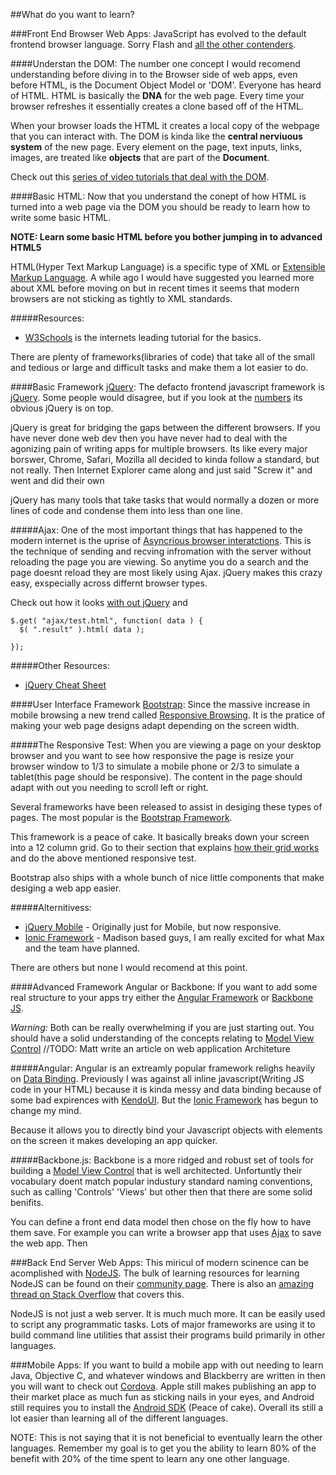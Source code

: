 ##What do you want to learn?




###Front End Browser Web Apps:
JavaScript has evolved to the default frontend browser language. Sorry Flash and [all the other contenders](http://en.wikipedia.org/wiki/Client-side_scripting#List_of_Client-Side_Scripting_Languages). 

####Understan the DOM:
The number one concept I would recomend understanding before diving in to the Browser side of web apps, even before HTML, is the Document Object Model or 'DOM'. Everyone has heard of HTML. HTML is basically the **DNA** for the web page. Every time your browser refreshes it essentially creates a clone based off of the HTML. 


When your browser loads the HTML it creates a local copy of the webpage that you can interact with. The DOM is kinda like the **central nerviuous system** of the new page. Every element on the page, text inputs, links, images, are treated like **objects** that are part of the **Document**. 

Check out this [series of video tutorials that deal with the DOM](http://www.youtube.com/watch?v=aPW_wQEFvek&list=PL18600E7CA651B16B).

####Basic HTML:
Now that you understand the conept of how HTML is turned into a web page via the DOM you should be ready to learn how to write some basic HTML.

__NOTE: Learn some basic HTML before you bother jumping in to advanced HTML5__

HTML(Hyper Text Markup Language) is a specific type of XML or [Extensible Markup Language](http://en.wikipedia.org/wiki/XML). A while ago I would have suggested you learned more about XML before moving on but in recent times it seems that modern browsers are not sticking as tightly to XML standards.


#####Resources:

* [W3Schools](http://www.w3schools.com/html/default.asp) is the internets leading tutorial for the basics.

There are plenty of frameworks(libraries of code) that take all of the small and tedious or large and difficult tasks and make them a lot easier to do. 

####Basic Framework [jQuery](http://jquery.com/):
The defacto frontend javascript framework is [jQuery](http://jquery.com/). Some people would disagree, but if you look at the [numbers](http://www.similartech.com/categories/javascript) its obvious jQuery is on top. 

jQuery is great for bridging the gaps between the different browsers. If you have never done web dev then you have never had to deal with the agonizing pain of writing apps for multiple browsers. Its like every major borswer, Chrome, Safari, Mozilla all decided to kinda follow a standard, but not really. Then Internet Explorer came along and just said "Screw it" and went and did their own

jQuery has many tools that take tasks that would normally a dozen or more lines of code and condense them into less than one line.

#####Ajax:
One of the most important things that has happened to the modern internet is the uprise of [Asyncrious browser interatctions](http://en.wikipedia.org/wiki/Ajax_(programming)). This is the technique of sending and recving infromation with the server without reloading the page you are viewing. So anytime you do a search and the page doesnt reload they are most likely using Ajax. jQuery makes this crazy easy, exspecially across differnt browser types. 

Check out how it looks [with out jQuery](http://www.w3schools.com/ajax/tryit.asp?filename=tryajax_first) and 

```
$.get( "ajax/test.html", function( data ) {
  $( ".result" ).html( data );
  
});
```

#####Other Resources:

* [jQuery Cheat Sheet](http://oscarotero.com/jquery/)


####User Interface Framework [Bootstrap](http://getbootstrap.com/):
Since the massive increase in mobile browsing a new trend called [Responsive Browsing](http://en.wikipedia.org/wiki/Responsive_web_design). It is the pratice of making your web page designs adapt depending on the screen width. 

#####The Responsive Test:
When you are viewing a page on your desktop browser and you want to see how responsive the page is resize your browser window to 1/3 to simulate a mobile phone or 2/3 to simulate a tablet(this page should be responsive). The content in the page should adapt with out you needing to scroll left or right.

Several frameworks have been released to assist in desiging these types of pages. The most popular is the [Bootstrap Framework](http://getbootstrap.com/). 

This framework is a peace of cake. It basically breaks down your screen into a 12 column grid. Go to their section that explains [how their grid works](http://getbootstrap.com/css/#grid) and do the above mentioned responsive test. 

Bootstrap also ships with a whole bunch of nice little components that make desiging a web app easier.

#####Alternitivess:

* [jQuery Mobile](http://jquerymobile.com/) - Originally just for Mobile, but now responsive.
* [Ionic Framework](http://ionicframework.com/) - Madison based guys, I am really excited for what Max and the team have planned.

There are others but none I would recomend at this point.

####Advanced Framework Angular or Backbone:
If you want to add some real structure to your apps try either the [Angular Framework](http://angularjs.org/) or [Backbone JS](http://backbonejs.org/).

*Warning:* Both can be really overwhelming if you are just starting out. You should have a solid understanding of the concepts relating to [Model View Control](./) //TODO: Matt write an article on web application Architeture

#####Angular:
Angular is an extreamly popular framework relighs heavily on [Data Binding](http://en.wikipedia.org/wiki/Data_binding). Previously I was against all inline javascript(Writing JS code in your HTML) because it is kinda messy and data binding because of some bad expirences with [KendoUI](http://www.telerik.com/kendo-ui). But the [Ionic Framework](http://ionicframework.com/) has begun to change my mind.

Because it allows you to directly bind your Javascript objects with elements on the screen it makes developing an app quicker.

#####Backbone.js:
Backbone is a more ridged and robust set of tools for building a [Model View Control](./todo-matt-write-this) that is well architected. Unfortuntly their vocabulary doent match popular industury standard naming conventions, such as calling 'Controls' 'Views' but other then that there are some solid benifits.

You can define a front end data model then chose on the fly how to have them save. For example you can write a browser app that uses [Ajax](./todo-matt-write-this) to save the web app. Then 



###Back End Server Web Apps:
This miricul of modern scinence can be acomplished with [NodeJS](http://nodejs.org/). The bulk of learning resources for learning NodeJS can be found on their [community page](http://nodejs.org/community/). There is also an [amazing thread on Stack Overflow](http://stackoverflow.com/questions/2353818/how-do-i-get-started-with-node-js) that covers this.

NodeJS is not just a web server. It is much much more. It can be easily used to script any programmatic tasks. Lots of major frameworks are using it to build command line utilities that assist their programs build primarily in other languages.

###Mobile Apps:
If you want to build a mobile app with out needing to learn Java, Objective C, and whatever windows and Blackberry are written in then you will want to check out [Cordova](http://cordova.apache.org/). Apple still makes publishing an app to their market place as much fun as sticking nails in your eyes, and Android still requires you to install the [Android SDK](http://developer.android.com/sdk/index.html) (Peace of cake). Overall its still a lot easier than learning all of the different languages. 

NOTE: This is not saying that it is not beneficial to eventually learn the other languages. Remember my goal is to get you the ability to learn 80% of the benefit with 20% of the time spent to learn any one other language.
